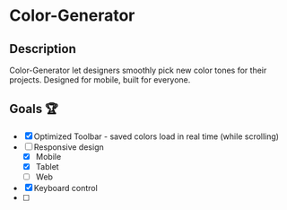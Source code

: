 # Color-Generator

## Description
Color-Generator let designers smoothly pick new color tones for their projects. 
Designed for mobile, built for everyone.


## Goals 🏆
* [x] Optimized Toolbar - saved colors load in real time (while scrolling)
* [ ] Responsive design
  * [x] Mobile
  * [x] Tablet
  * [ ] Web 
* [x] Keyboard control
* [ ] 
